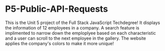 # P5-Public-API-Requests

This is the Unit 5 project of the Full Stack JavaScript Techdegree! It displays the information of 12 employees in a company. A search feature is implimented to narrow down the emploplyee based on each characteristic and a user can scroll to the next employee in the gallery. The website applies the company's colors to make it more unique!